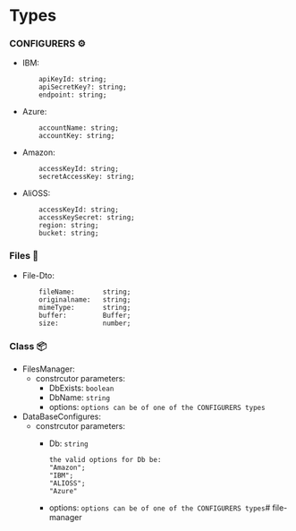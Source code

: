 # Types
### CONFIGURERS ⚙️
* IBM: 
    ```
        apiKeyId: string;
        apiSecretKey?: string; 
        endpoint: string;
    ```
* Azure:
    ```
        accountName: string;
        accountKey: string;
    ```
* Amazon:
    ```
        accessKeyId: string;
        secretAccessKey: string;
    ```
* AliOSS:
    ```
        accessKeyId: string;
        accessKeySecret: string;
        region: string;
        bucket: string;
    ```
### Files 📁
* File-Dto:
    ```
        fileName:       string;
        originalname:   string;
        mimeType:       string;
        buffer:         Buffer;
        size:           number;
    ```
### Class 📦
* FilesManager:
    * constrcutor parameters:
        * DbExists: ``boolean``
        * DbName:   ``string``
        * options:  ``options can be of one of the CONFIGURERS types``
* DataBaseConfigures:
    * constrcutor parameters:
        * Db: ``string``

            ```
            the valid options for Db be:
            "Amazon";
            "IBM";
            "ALIOSS";
            "Azure"
            ```

        * options:  ``options can be of one of the CONFIGURERS types``#   f i l e - m a n a g e r 
 
 
